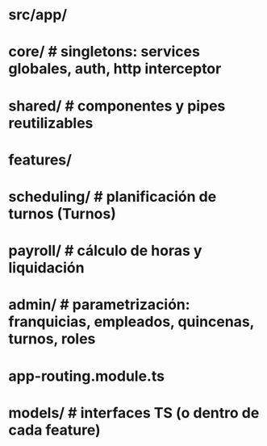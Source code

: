 # src/app/
#   core/                  # singletons: services globales, auth, http interceptor
#   shared/                # componentes y pipes reutilizables
#   features/
#     scheduling/          # planificación de turnos (Turnos)
#     payroll/             # cálculo de horas y liquidación
#     admin/               # parametrización: franquicias, empleados, quincenas, turnos, roles
#   app-routing.module.ts
#   models/                # interfaces TS (o dentro de cada feature)
